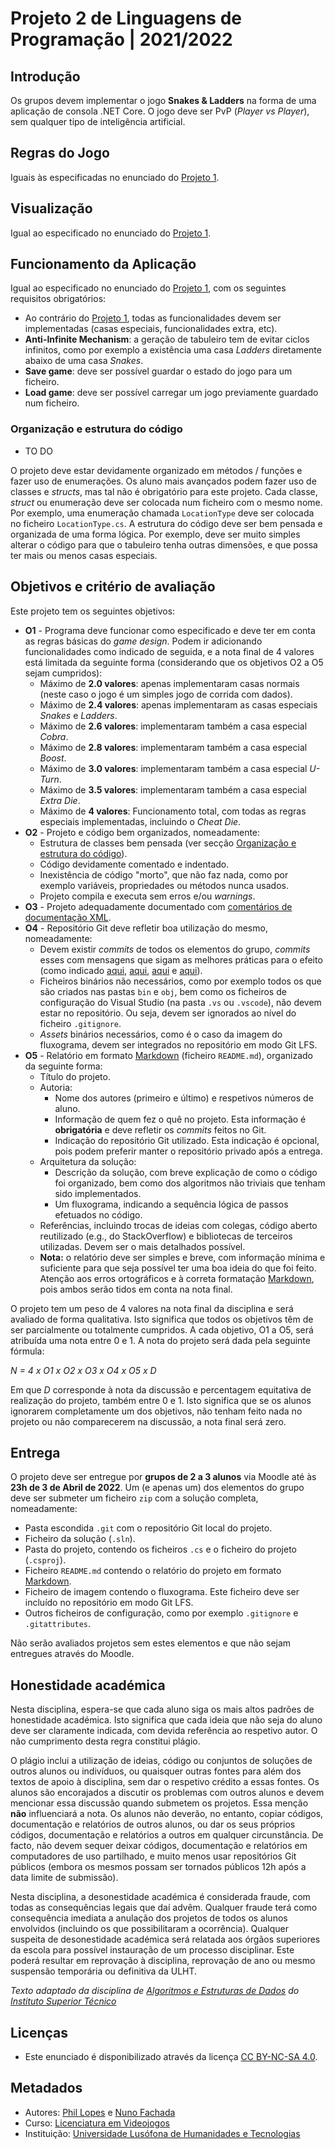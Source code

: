 # Projeto 2 de Linguagens de Programação | 2021/2022

## Introdução

Os grupos devem implementar o jogo **Snakes & Ladders** na forma de uma
aplicação de consola .NET Core. O jogo deve ser PvP (_Player vs Player_), sem
qualquer tipo de inteligência artificial.

## Regras do Jogo

Iguais às especificadas no enunciado do [Projeto 1].

## Visualização

Igual ao especificado no enunciado do [Projeto 1].

## Funcionamento da Aplicação

Igual ao especificado no enunciado do [Projeto 1], com os seguintes requisitos
obrigatórios:

* Ao contrário do [Projeto 1], todas as funcionalidades devem ser implementadas
  (casas especiais, funcionalidades extra, etc).
* **Anti-Infinite Mechanism**: a geração de tabuleiro tem de evitar ciclos
  infinitos, como por exemplo a existência uma casa _Ladders_ diretamente abaixo
  de uma casa _Snakes_.
* **Save game**: deve ser possível guardar o estado do jogo para um ficheiro.
* **Load game**: deve ser possível carregar um jogo previamente guardado num
  ficheiro.

### Organização e estrutura do código

* TO DO

O projeto deve estar devidamente organizado em métodos / funções e fazer uso de
enumerações. Os aluno mais avançados podem fazer uso de classes e _structs_, mas
tal não é obrigatório para este projeto. Cada classe, _struct_ ou enumeração deve
ser colocada num ficheiro com o mesmo nome. Por exemplo, uma enumeração chamada
`LocationType` deve ser colocada no ficheiro `LocationType.cs`. A estrutura do
código deve ser bem pensada e organizada de uma forma lógica. Por exemplo, deve
ser muito simples alterar o código para que o tabuleiro tenha outras dimensões,
e que possa ter mais ou menos casas especiais.

## Objetivos e critério de avaliação

Este projeto tem os seguintes objetivos:

* **O1** - Programa deve funcionar como especificado e deve ter em conta as
  regras básicas do _game design_. Podem ir adicionando funcionalidades como
  indicado de seguida, e a nota final de 4 valores está limitada da seguinte forma
  (considerando que os objetivos O2 a O5 sejam cumpridos):
  * Máximo de **2.0 valores**: apenas implementaram casas normais (neste caso
    o jogo é um simples jogo de corrida com dados).
  * Máximo de **2.4 valores**: apenas implementaram as casas especiais _Snakes_
    e _Ladders_.
  * Máximo de **2.6 valores**: implementaram também a casa especial _Cobra_.
  * Máximo de **2.8 valores**: implementaram também a casa especial _Boost_.
  * Máximo de **3.0 valores**: implementaram também a casa especial _U-Turn_.
  * Máximo de **3.5 valores**: implementaram também a casa especial _Extra Die_.
  * Máximo de **4 valores**: Funcionamento total, com todas as regras especiais
    implementadas, incluindo o _Cheat Die_.
* **O2** - Projeto e código bem organizados, nomeadamente:
  * Estrutura de classes bem pensada (ver secção [Organização e estrutura do
    código](#organização-e-estrutura-do-código)).
  * Código devidamente comentado e indentado.
  * Inexistência de código "morto", que não faz nada, como por exemplo
    variáveis, propriedades ou métodos nunca usados.
  * Projeto compila e executa sem erros e/ou *warnings*.
* **O3** - Projeto adequadamente documentado com [comentários de documentação
  XML][XML].
* **O4** - Repositório Git deve refletir boa utilização do mesmo, nomeadamente:
  * Devem existir *commits* de todos os elementos do grupo, _commits_ esses
    com mensagens que sigam as melhores práticas para o efeito (como indicado
    [aqui](https://chris.beams.io/posts/git-commit/),
    [aqui](https://gist.github.com/robertpainsi/b632364184e70900af4ab688decf6f53),
    [aqui](https://github.com/erlang/otp/wiki/writing-good-commit-messages) e
    [aqui](https://stackoverflow.com/questions/2290016/git-commit-messages-50-72-formatting)).
  * Ficheiros binários não necessários, como por exemplo todos os que são
    criados nas pastas `bin` e `obj`, bem como os ficheiros de configuração
    do Visual Studio (na pasta `.vs` ou `.vscode`), não devem estar no
    repositório. Ou seja, devem ser ignorados ao nível do ficheiro
    `.gitignore`.
  * *Assets* binários necessários, como é o caso da imagem do fluxograma, devem
    ser integrados no repositório em modo Git LFS.
* **O5** - Relatório em formato [Markdown] (ficheiro `README.md`),
  organizado da seguinte forma:
  * Título do projeto.
  * Autoria:
    * Nome dos autores (primeiro e último) e respetivos números de aluno.
    * Informação de quem fez o quê no projeto. Esta informação é
      **obrigatória** e deve refletir os *commits* feitos no Git.
    * Indicação do repositório Git utilizado. Esta indicação é
      opcional, pois podem preferir manter o repositório privado após a
      entrega.
  * Arquitetura da solução:
    * Descrição da solução, com breve explicação de como o código foi
      organizado, bem como dos algoritmos não triviais que tenham sido
      implementados.
    * Um fluxograma, indicando a sequência lógica de passos efetuados no código.
  * Referências, incluindo trocas de ideias com colegas, código aberto
    reutilizado (e.g., do StackOverflow) e bibliotecas de terceiros
    utilizadas. Devem ser o mais detalhados possível.
  * **Nota:** o relatório deve ser simples e breve, com informação mínima e
    suficiente para que seja possível ter uma boa ideia do que foi feito.
    Atenção aos erros ortográficos e à correta formatação [Markdown], pois
    ambos serão tidos em conta na nota final.

O projeto tem um peso de 4 valores na nota final da disciplina e será avaliado
de forma qualitativa. Isto significa que todos os objetivos têm de ser
parcialmente ou totalmente cumpridos. A cada objetivo, O1 a O5, será atribuída
uma nota entre 0 e 1. A nota do projeto será dada pela seguinte fórmula:

*N = 4 x O1 x O2 x O3 x O4 x O5 x D*

Em que *D* corresponde à nota da discussão e percentagem equitativa de
realização do projeto, também entre 0 e 1. Isto significa que se os alunos
ignorarem completamente um dos objetivos, não tenham feito nada no projeto ou
não comparecerem na discussão, a nota final será zero.

## Entrega

O projeto deve ser entregue por **grupos de 2 a 3 alunos** via Moodle até às
**23h de 3 de Abril de 2022**. Um (e apenas um) dos elementos do grupo deve ser
submeter um ficheiro `zip` com a solução completa, nomeadamente:

* Pasta escondida `.git` com o repositório Git local do projeto.
* Ficheiro da solução (`.sln`).
* Pasta do projeto, contendo os ficheiros `.cs` e o ficheiro do projeto
  (`.csproj`).
* Ficheiro `README.md` contendo o relatório do projeto em formato [Markdown].
* Ficheiro de imagem contendo o fluxograma. Este ficheiro deve ser incluído
  no repositório em modo Git LFS.
* Outros ficheiros de configuração, como por exemplo `.gitignore` e
  `.gitattributes`.

Não serão avaliados projetos sem estes elementos e que não sejam entregues
através do Moodle.

## Honestidade académica

Nesta disciplina, espera-se que cada aluno siga os mais altos padrões de
honestidade académica. Isto significa que cada ideia que não seja do
aluno deve ser claramente indicada, com devida referência ao respetivo
autor. O não cumprimento desta regra constitui plágio.

O plágio inclui a utilização de ideias, código ou conjuntos de soluções
de outros alunos ou indivíduos, ou quaisquer outras fontes para além
dos textos de apoio à disciplina, sem dar o respetivo crédito a essas
fontes. Os alunos são encorajados a discutir os problemas com outros
alunos e devem mencionar essa discussão quando submetem os projetos.
Essa menção **não** influenciará a nota. Os alunos não deverão, no
entanto, copiar códigos, documentação e relatórios de outros alunos, ou dar os
seus próprios códigos, documentação e relatórios a outros em qualquer
circunstância. De facto, não devem sequer deixar códigos, documentação e
relatórios em computadores de uso partilhado, e muito menos usar
repositórios Git públicos (embora os mesmos possam ser tornados públicos
12h após a data limite de submissão).

Nesta disciplina, a desonestidade académica é considerada fraude, com
todas as consequências legais que daí advêm. Qualquer fraude terá como
consequência imediata a anulação dos projetos de todos os alunos envolvidos
(incluindo os que possibilitaram a ocorrência). Qualquer suspeita de
desonestidade académica será relatada aos órgãos superiores da escola
para possível instauração de um processo disciplinar. Este poderá
resultar em reprovação à disciplina, reprovação de ano ou mesmo suspensão
temporária ou definitiva da ULHT.

*Texto adaptado da disciplina de [Algoritmos e
Estruturas de Dados][aed] do [Instituto Superior Técnico][ist]*

## Licenças

* Este enunciado é disponibilizado através da licença [CC BY-NC-SA 4.0].

## Metadados

* Autores: [Phil Lopes] e [Nuno Fachada]
* Curso:  [Licenciatura em Videojogos][lamv]
* Instituição: [Universidade Lusófona de Humanidades e Tecnologias][ULHT]

[CC BY-NC-SA 4.0]:https://creativecommons.org/licenses/by-nc-sa/4.0/
[lamv]:https://www.ulusofona.pt/licenciatura/videojogos
[Phil Lopes]:https://github.com/worshipcookies
[Nuno Fachada]:https://github.com/fakenmc
[ULHT]:https://www.ulusofona.pt/
[aed]:https://fenix.tecnico.ulisboa.pt/disciplinas/AED-2/2009-2010/2-semestre/honestidade-academica
[ist]:https://tecnico.ulisboa.pt/pt/
[Markdown]:https://guides.github.com/features/mastering-markdown/
[Doxygen]:https://www.stack.nl/~dimitri/doxygen/
[DocFX]:https://dotnet.github.io/docfx/
[KISS]:https://en.wikipedia.org/wiki/KISS_principle
[XML]:https://docs.microsoft.com/dotnet/csharp/codedoc
[SRP]:https://en.wikipedia.org/wiki/Single_responsibility_principle
[2º projeto de LP1 2018/19]:https://github.com/VideojogosLusofona/lp1_2018_p2_solucao
[Projeto 1]:https://github.com/VideojogosLusofona/lp1_2021_p1
